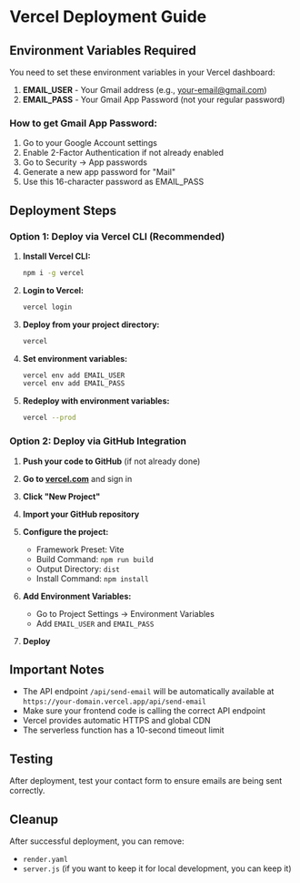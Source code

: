 # Vercel Deployment Guide

## Environment Variables Required

You need to set these environment variables in your Vercel dashboard:

1. **EMAIL_USER** - Your Gmail address (e.g., your-email@gmail.com)
2. **EMAIL_PASS** - Your Gmail App Password (not your regular password)

### How to get Gmail App Password:
1. Go to your Google Account settings
2. Enable 2-Factor Authentication if not already enabled
3. Go to Security → App passwords
4. Generate a new app password for "Mail"
5. Use this 16-character password as EMAIL_PASS

## Deployment Steps

### Option 1: Deploy via Vercel CLI (Recommended)

1. **Install Vercel CLI:**
   ```bash
   npm i -g vercel
   ```

2. **Login to Vercel:**
   ```bash
   vercel login
   ```

3. **Deploy from your project directory:**
   ```bash
   vercel
   ```

4. **Set environment variables:**
   ```bash
   vercel env add EMAIL_USER
   vercel env add EMAIL_PASS
   ```

5. **Redeploy with environment variables:**
   ```bash
   vercel --prod
   ```

### Option 2: Deploy via GitHub Integration

1. **Push your code to GitHub** (if not already done)

2. **Go to [vercel.com](https://vercel.com)** and sign in

3. **Click "New Project"**

4. **Import your GitHub repository**

5. **Configure the project:**
   - Framework Preset: Vite
   - Build Command: `npm run build`
   - Output Directory: `dist`
   - Install Command: `npm install`

6. **Add Environment Variables:**
   - Go to Project Settings → Environment Variables
   - Add `EMAIL_USER` and `EMAIL_PASS`

7. **Deploy**

## Important Notes

- The API endpoint `/api/send-email` will be automatically available at `https://your-domain.vercel.app/api/send-email`
- Make sure your frontend code is calling the correct API endpoint
- Vercel provides automatic HTTPS and global CDN
- The serverless function has a 10-second timeout limit

## Testing

After deployment, test your contact form to ensure emails are being sent correctly.

## Cleanup

After successful deployment, you can remove:
- `render.yaml`
- `server.js` (if you want to keep it for local development, you can keep it)